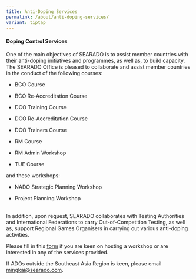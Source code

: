 ```yaml
---
title: Anti-Doping Services
permalink: /about/anti-doping-services/
variant: tiptap
---
```

<h4><strong>Doping Control Services</strong></h4>
<p>One of the main objectives of SEARADO is to assist member countries with
their anti-doping initiatives and programmes, as well as, to build capacity.
The SEARADO Office is pleased to collaborate and assist member countries
in the conduct of the following courses:</p>
<ul data-tight="true" class="tight">
<li>
<p>BCO Course</p>
</li>
<li>
<p>BCO Re-Accreditation Course</p>
</li>
<li>
<p>DCO Training Course</p>
</li>
<li>
<p>DCO Re-Accreditation Course</p>
</li>
<li>
<p>DCO Trainers Course</p>
</li>
<li>
<p>RM Course</p>
</li>
<li>
<p>RM Admin Workshop</p>
</li>
<li>
<p>TUE Course</p>
</li>
</ul>
<p>and these workshops:</p>
<ul data-tight="true" class="tight">
<li>
<p>NADO Strategic Planning Workshop</p>
</li>
<li>
<p>Project Planning Workshop</p>
</li>
</ul>
<p>
<br>In addition, upon request, SEARADO collaborates with Testing Authorities
and International Federations to carry Out-of-Competition Testing, as well
as, support Regional Games Organisers in carrying out various anti-doping
activities.</p>
<p>Please fill in this <a href="https://forms.gle/zjGarbENCRqYbt5M8" rel="noopener noreferrer nofollow" target="_blank">form</a> if you are keen on hosting
a workshop or are interested in any of the services provided.</p>
<p>If ADOs outside the Southeast Asia Region is keen, please email <a href="mingkai@searado.com" rel="noopener nofollow" target="_blank">mingkai@searado.com</a>.</p>
